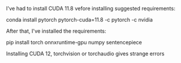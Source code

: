 I've had to install CUDA 11.8 vefore installing suggested requirements:

conda install pytorch pytorch-cuda=11.8 -c pytorch -c nvidia

After that, I've installed the requirements:

pip install torch onnxruntime-gpu numpy sentencepiece

Installing CUDA 12, torchvision or torchaudio gives strange errors
